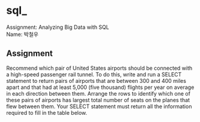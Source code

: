 # sql_

Assignment: Analyzing Big Data with SQL   
Name: 박철우

## Assignment   
Recommend which pair of United States airports should be connected with a high-speed passenger rail tunnel. To do this, write and run a SELECT statement to return pairs of airports that are between 300 and 400 miles apart and that had at least 5,000 (five thousand) flights per year on average in each direction between them. Arrange the rows to identify which one of these pairs of airports has largest total number of seats on the planes that flew between them. Your SELECT statement must return all the information required to fill in the table below.
